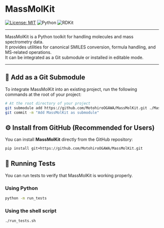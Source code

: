 # MassMolKit

[![License: MIT](https://img.shields.io/badge/License-MIT-red.svg)](LICENSE)
![Python](https://img.shields.io/badge/Python-3.10-blue)
![RDKit](https://img.shields.io/badge/RDKit-2024.03.5-green)

---

MassMolKit is a Python toolkit for handling molecules and mass spectrometry data.  
It provides utilities for canonical SMILES conversion, formula handling, and MS-related operations.  
It can be integrated as a Git submodule or installed in editable mode.

---

## 🔗 Add as a Git Submodule

To integrate MassMolKit into an existing project, run the following commands at the root of your project:

```bash
# At the root directory of your project
git submodule add https://github.com/MotohiroOGAWA/MassMolKit.git ./MassMolKit
git commit -m "Add MassMolKit as submodule"
```

## ⚙️ Install from GitHub (Recommended for Users)
You can install **MassMolKit** directly from the GitHub repository:
```bash
pip install git+https://github.com/MotohiroOGAWA/MassMolKit.git
```

## 🧪 Running Tests
You can run tests to verify that MassMolKit is working properly.

### Using Python
```bash
python -m run_tests
```

### Using the shell script
```bash
./run_tests.sh
```